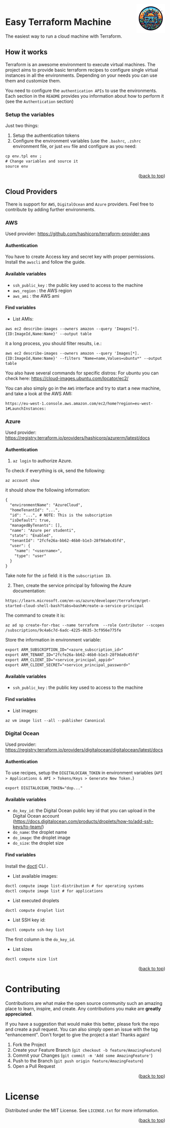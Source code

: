 <div>
    <img src="https://raw.githubusercontent.com/giper45/easy-terraform-machine/main/docs/logo.png" alt="Eeasy Terraform Machine logo" title="Easy Terraform" align="right" height="90" />
</div>

# Easy Terraform Machine
The easiest way to run a cloud machine with Terraform. 

## How it works  
Terraform is an awesome environment to execute virtual machines.
The project aims to provide basic terraform recipes to configure single virtual instances in all the environments.
Depending on your needs you can use them and customize them.

You need to configure the `authentication APIs` to use the environments. Each section in the `README` provides you information about how to perform it (see the `Authentication` section)


### Setup the variables
Just two things:
1. Setup the authentication tokens
2. Configure the environment variables (use the `.bashrc`, `.zshrc` environment file, or just  `env` file and configure as you need:

```
cp env.tpl env ; 
# Change variables and source it
source env
```
<p align="right">(<a href="#readme-top">back to top</a>)</p>


## Cloud Providers 
There is support for `AWS`, `DigitalOcean` and `Azure` providers.
Feel free to contribute by adding further environments.


### AWS 
Used provider:  https://github.com/hashicorp/terraform-provider-aws
#### Authentication 
You have to create Access key and secret key with proper permissions. 
Install the `awscli` and follow the guide. 


#### Available variables 
* `ssh_public_key` : the public key used to access to the machine 
* `aws_region` : the AWS region
* `aws_ami` : the AWS ami


#### Find variables
* List AMIs: 
```
aws ec2 describe-images --owners amazon --query 'Images[*].{ID:ImageId,Name:Name}' --output table
```
it a long process, you should filter results, i.e.: 
```
aws ec2 describe-images --owners amazon --query 'Images[*].{ID:ImageId,Name:Name}' --filters "Name=name,Values=ubuntu*" --output table
```

You also have several commands for specific distros:
For ubuntu you can check here: 
https://cloud-images.ubuntu.com/locator/ec2/


You can also simply go in the `AWS` interface and try to start a new machine, and take a look at the AWS AMI: 
```
https://eu-west-1.console.aws.amazon.com/ec2/home?region=eu-west-1#LaunchInstances:
```

### Azure 
Used provider: https://registry.terraform.io/providers/hashicorp/azurerm/latest/docs


#### Authentication 

1. `az login` to authorize Azure. 

To check if everything is ok, send the following: 
```
az account show
```
it should show the following information: 
```
{
  "environmentName": "AzureCloud",
  "homeTenantId": "...",
  "id": "...", # NOTE: This is the subscription
  "isDefault": true,
  "managedByTenants": [],
  "name": "Azure per studenti",
  "state": "Enabled",
  "tenantId": "2fcfe26a-bb62-46b0-b1e3-28f9da0c45fd",
  "user": {
    "name": "<username>",
    "type": "user"
  }
}
```

Take note for the `id` field: it is the `subscription ID`. 

2. Then, create the service principal by following the Azure documentation: 
```
https://learn.microsoft.com/en-us/azure/developer/terraform/get-started-cloud-shell-bash?tabs=bash#create-a-service-principal
```

The command to create it is: 
```
az ad sp create-for-rbac --name terraform  --role Contributor --scopes /subscriptions/9c4a6c7d-6adc-4225-8635-3cf956e775fe
```

Store the information in environment variable: 
```
export ARM_SUBSCRIPTION_ID="<azure_subscription_id>"
export ARM_TENANT_ID="2fcfe26a-bb62-46b0-b1e3-28f9da0c45fd"
export ARM_CLIENT_ID="<service_principal_appid>"
export ARM_CLIENT_SECRET="<service_principal_password>"
```


#### Available variables 
* `ssh_public_key` : the public key used to access to the machine 



#### Find variables 
* List images: 
```
az vm image list --all --publisher Canonical

```


### Digital Ocean 
Used provider: https://registry.terraform.io/providers/digitalocean/digitalocean/latest/docs


#### Authentication
To use recipes, setup the `DIGITALOCEAN_TOKEN` in environment variables  (`API > Applications & API > Tokens/Keys > Generate New Token.`)
```
export DIGITALOCEAN_TOKEN="dop..."
```

#### Available variables     


* `do_key_id`: the Digital Ocean public key id that you can upload in the Digital Ocean account (https://docs.digitalocean.com/products/droplets/how-to/add-ssh-keys/to-team/)
* `do_name`: the droplet name 
* `do_image`: the droplet image
* `do_size`: the droplet size 



#### Find variables
Install the [doctl](https://docs.digitalocean.com/reference/doctl/how-to/install/) CLI .

* List available images: 

```
doctl compute image list-distribution # for operating systems
doctl compute image list # for applications
```

* List executed droplets 
```
doctl compute droplet list
```

* List SSH key id: 
```
doctl compute ssh-key list
``` 
The first column is the `do_key_id`. 

* List sizes
```
doctl compute size list
```
<p align="right">(<a href="#readme-top">back to top</a>)</p>

# Contributing

Contributions are what make the open source community such an amazing place to learn, inspire, and create. Any contributions you make are **greatly appreciated**.

If you have a suggestion that would make this better, please fork the repo and create a pull request. You can also simply open an issue with the tag "enhancement".
Don't forget to give the project a star! Thanks again!

1. Fork the Project
2. Create your Feature Branch (`git checkout -b feature/AmazingFeature`)
3. Commit your Changes (`git commit -m 'Add some AmazingFeature'`)
4. Push to the Branch (`git push origin feature/AmazingFeature`)
5. Open a Pull Request

<p align="right">(<a href="#readme-top">back to top</a>)</p>



<!-- LICENSE -->
# License

Distributed under the MIT License. See `LICENSE.txt` for more information.

<p align="right">(<a href="#readme-top">back to top</a>)</p>





